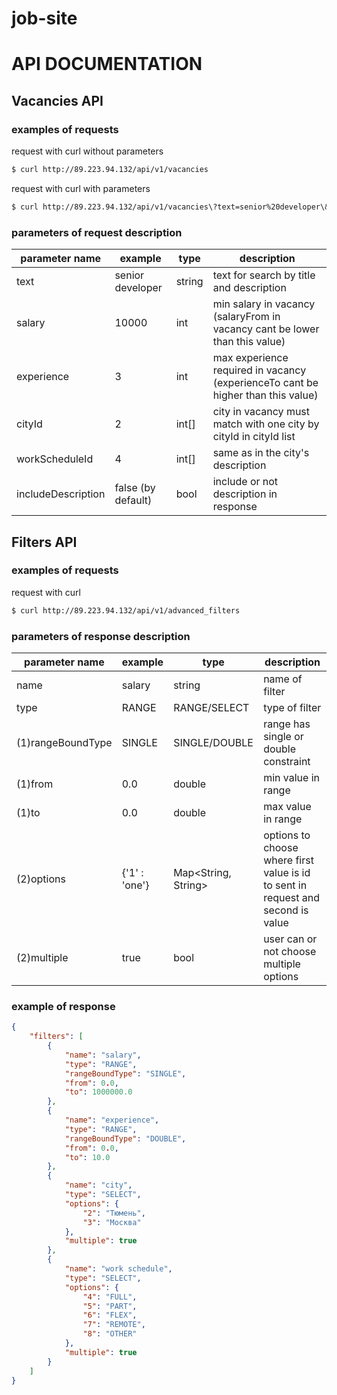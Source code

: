 # job-site

# API DOCUMENTATION

## Vacancies API

### examples of requests

request with curl without parameters
```sh
$ curl http://89.223.94.132/api/v1/vacancies
```
request with curl with parameters
```sh
$ curl http://89.223.94.132/api/v1/vacancies\?text=senior%20developer\&salary=100000\&experience=3\&cityId=3\&workScheduleId=4
```

### parameters of request description
 
|   parameter name   |       example      |  type  |                                     description                                  |
|--------------------|--------------------|--------|----------------------------------------------------------------------------------|
| text               | senior developer   | string | text for search by title and description                                         |
| salary             | 10000              | int    | min salary in vacancy (salaryFrom in vacancy cant be lower than this value)      |      
| experience         | 3                  | int    | max experience required in vacancy (experienceTo cant be higher than this value) |
| cityId             | 2                  | int[]  | city in vacancy must match with one city by cityId in cityId list                |
| workScheduleId     | 4                  | int[]  | same as in the city's description                                                |
| includeDescription | false (by default) | bool   | include or not description in response

## Filters API

### examples of requests

request with curl
```sh
$ curl http://89.223.94.132/api/v1/advanced_filters
```

### parameters of response description

|   parameter name   |    example    |         type        |                                     description                                  |
|--------------------|---------------|---------------------|----------------------------------------------------------------------------------|
| name               | salary        | string              | name of filter                                                                   |
| type               | RANGE         | RANGE/SELECT        | type of filter                                                                   |      
| (1)rangeBoundType  | SINGLE        | SINGLE/DOUBLE       | range has single or double constraint                                            |
| (1)from            | 0.0           | double              | min value in range                                                               |
| (1)to              | 0.0           | double              | max value in range                                                               |
| (2)options         | {'1' : 'one'} | Map<String, String> | options to choose where first value is id to sent in request and second is value |
| (2)multiple        | true          | bool                | user can or not choose multiple options                                          |


### example of response

```json
{
    "filters": [
        {
            "name": "salary",
            "type": "RANGE",
            "rangeBoundType": "SINGLE",
            "from": 0.0,
            "to": 1000000.0
        },
        {
            "name": "experience",
            "type": "RANGE",
            "rangeBoundType": "DOUBLE",
            "from": 0.0,
            "to": 10.0
        },
        {
            "name": "city",
            "type": "SELECT",
            "options": {
                "2": "Тюмень",
                "3": "Москва"
            },
            "multiple": true
        },
        {
            "name": "work schedule",
            "type": "SELECT",
            "options": {
                "4": "FULL",
                "5": "PART",
                "6": "FLEX",
                "7": "REMOTE",
                "8": "OTHER"
            },
            "multiple": true
        }
    ]
}
```

